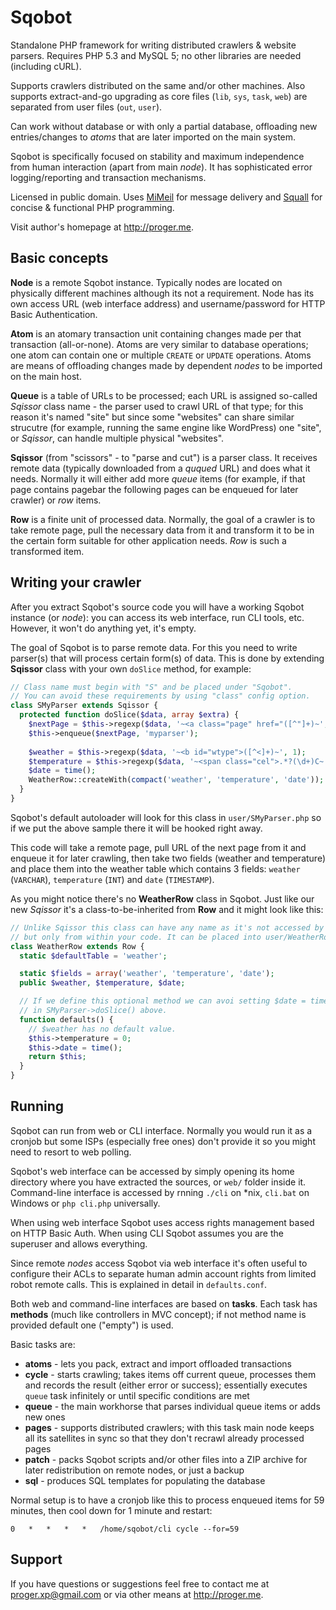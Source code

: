 # Sqobot

Standalone PHP framework for writing distributed crawlers &amp; website parsers. Requires PHP 5.3 and MySQL 5; no other libraries are needed (including cURL).

Supports crawlers distributed on the same and/or other machines. Also supports extract-and-go upgrading as core files (`lib`, `sys`, `task`, `web`) are separated from user files (`out`, `user`).

Can work without database or with only a partial database, offloading new entries/changes to _atoms_ that are later imported on the main system.

Sqobot is specifically focused on stability and maximum independence from human interaction (apart from main _node_). It has sophisticated error logging/reporting and transaction mechanisms.

Licensed in public domain. Uses [MiMeil](https://github.com/ProgerXP/MiMeil) for message delivery and [Squall](https://github.com/ProgerXP/Squall) for concise & functional PHP programming.

Visit author's homepage at http://proger.me. 

## Basic concepts 

**Node** is a remote Sqobot instance. Typically nodes are located on physically different machines although its not a requirement. Node has its own access URL (web interface address) and username/password for HTTP Basic Authentication.

**Atom** is an atomary transaction unit containing changes made per that transaction (all-or-none). Atoms are very similar to database operations; one atom can contain one or multiple `CREATE` or `UPDATE` operations. Atoms are means of offloading changes made by dependent _nodes_ to be imported on the main host.

**Queue** is a table of URLs to be processed; each URL is assigned so-called _Sqissor_ class name - the parser used to crawl URL of that type; for this reason it's named "site" but since some "websites" can share similar strucutre (for example, running the same engine like WordPress) one "site", or _Sqissor_, can handle multiple physical "websites".

**Sqissor** (from "scissors" - to "parse and cut") is a parser class. It receives remote data (typically downloaded from a _ququed_ URL) and does what it needs. Normally it will either add more _queue_ items (for example, if that page contains pagebar the following pages can be enqueued for later crawler) or _row_ items.

**Row** is a finite unit of processed data. Normally, the goal of a crawler is to take remote page, pull the necessary data from it and transform it to be in the certain form suitable for other application needs. _Row_ is such a transformed item.

## Writing your crawler

After you extract Sqobot's source code you will have a working Sqobot instance (or _node_): you can access its web interface, run CLI tools, etc. However, it won't do anything yet, it's empty.

The goal of Sqobot is to parse remote data. For this you need to write parser(s) that will process certain form(s) of data. This is done by extending **Sqissor** class with your own `doSlice` method, for example:
```PHP
// Class name must begin with "S" and be placed under "Sqobot".
// You can avoid these requirements by using "class" config option.
class SMyParser extends Sqissor {
  protected function doSlice($data, array $extra) {
    $nextPage = $this->regexp($data, '~<a class="page" href="([^"]+)~', 1);
    $this->enqueue($nextPage, 'myparser');
    
    $weather = $this->regexp($data, '~<b id="wtype">([^<]+)~', 1);
    $temperature = $this->regexp($data, '~<span class="cel">.*?(\d+)C~', 1);
    $date = time();
    WeatherRow::createWith(compact('weather', 'temperature', 'date'));
  }
}
```

Sqobot's default autoloader will look for this class in `user/SMyParser.php` so if we put the above sample there it will be hooked right away.

This code will take a remote page, pull URL of the next page from it and enqueue it for later crawling, then take two fields (weather and temperature) and place them into the weather table which contains 3 fields: `weather` (`VARCHAR`), `temperature` (`INT`) and `date` (`TIMESTAMP`).

As you might notice there's no **WeatherRow** class in Sqobot. Just like our new _Sqissor_ it's a class-to-be-inherited from **Row** and it might look like this:
```PHP
// Unlike Sqissor this class can have any name as it's not accessed by Sqobot core 
// but only from within your code. It can be placed into user/WeatherRow.php.
class WeatherRow extends Row {
  static $defaultTable = 'weather';

  static $fields = array('weather', 'temperature', 'date');
  public $weather, $temperature, $date;

  // If we define this optional method we can avoi setting $date = time()
  // in SMyParser->doSlice() above.
  function defaults() {
    // $weather has no default value.
    $this->temperature = 0;
    $this->date = time();
    return $this;
  }
}
```

## Running

Sqobot can run from web or CLI interface. Normally you would run it as a cronjob but some ISPs (especially free ones) don't provide it so you might need to resort to web polling.

Sqobot's web interface can be accessed by simply opening its home directory where you have extracted the sources, or `web/` folder inside it. Command-line interface is accessed by rnning `./cli` on *nix, `cli.bat` on Windows or `php cli.php` universally.

When using web interface Sqobot uses access rights management based on HTTP Basic Auth. When using CLI Sqobot assumes you are the superuser and allows everything.

Since remote _nodes_ access Sqobot via web interface it's often useful to configure their ACLs to separate human admin account rights from limited robot remote calls. This is explained in detail in `defaults.conf`.

Both web and command-line interfaces are based on **tasks**. Each task has **methods** (much like controllers in MVC concept); if not method name is provided default one ("empty") is used.

Basic tasks are:
* **atoms** - lets you pack, extract and import offloaded transactions
* **cycle** - starts crawling; takes items off current queue, processes them and records the result (either error or success); essentially executes `queue` task infinitely or until specific conditions are met
* **queue** - the main workhorse that parses individual queue items or adds new ones
* **pages** - supports distributed crawlers; with this task main node keeps all its satellites in sync so that they don't recrawl already processed pages
* **patch** - packs Sqobot scripts and/or other files into a ZIP archive for later redistribution on remote nodes, or just a backup
* **sql** - produces SQL templates for populating the database 

Normal setup is to have a cronjob like this to process enqueued items for 59 minutes, then cool down for 1 minute and restart:
```
0   *   *   *   *   /home/sqobot/cli cycle --for=59 
```

## Support 

If you have questions or suggestions feel free to contact me at proger.xp@gmail.com or via other means at http://proger.me.
